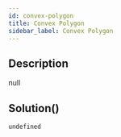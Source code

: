 ```yaml
---
id: convex-polygon
title: Convex Polygon
sidebar_label: Convex Polygon
---
```

## Description
<div class="description">
null
</div>

## Solution()
```
undefined
```